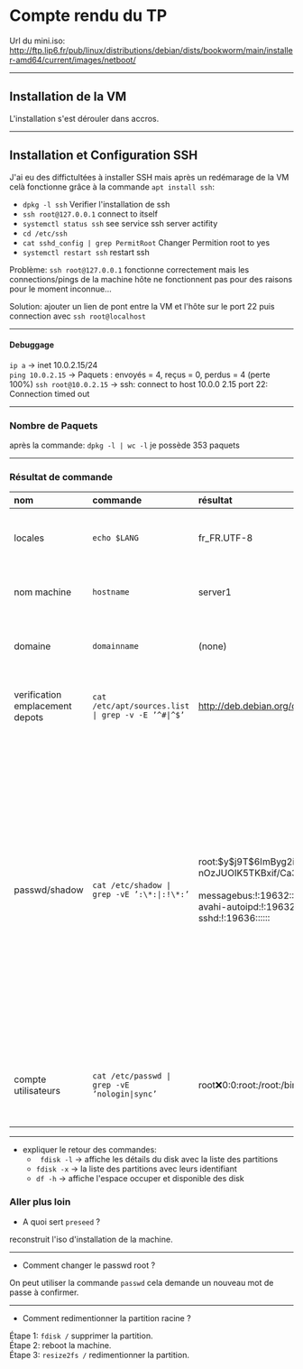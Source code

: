 # Compte rendu du TP

Url du mini.iso: http://ftp.lip6.fr/pub/linux/distributions/debian/dists/bookworm/main/installer-amd64/current/images/netboot/
___
## Installation de la VM
L'installation s'est dérouler dans accros.

---

## Installation et Configuration SSH
J'ai eu des diffictultées à installer SSH mais après un redémarage de la VM celà fonctionne grâce à la commande ```apt install ssh```:
- ```dpkg -l ssh``` Verifier l'installation de ssh
- ```ssh root@127.0.0.1``` connect to itself
- ```systemctl status ssh``` see service ssh server actifity
- ```cd /etc/ssh```
- ```cat sshd_config | grep PermitRoot``` Changer Permition root to yes
- ```systemctl restart ssh``` restart ssh

Problème: ```ssh root@127.0.0.1``` fonctionne correctement mais les connections/pings de la machine hôte ne fonctionnent pas pour des raisons pour le moment inconnue...

Solution: ajouter un lien de pont entre la VM et l'hôte sur le port 22 puis connection avec ```ssh root@localhost```

---
#### Debuggage
```ip a``` → inet 10.0.2.15/24  
```ping 10.0.2.15``` → Paquets : envoyés = 4, reçus = 0, perdus = 4 (perte 100%)
```ssh root@10.0.2.15``` → ssh: connect to host 10.0.0 2.15 port 22: Connection timed out

---
### Nombre de Paquets
après la commande: ```dpkg -l | wc -l``` je possède 353 paquets

---
### Résultat de commande
| nom | commande | résultat | explication |
|:----|:---------|:---------|:------------|
|locales|```echo $LANG```|fr_FR.UTF-8| Retourne la langue dans laquele est le systeme |
|nom machine|```hostname```|server1| Retourne le nom de Host du DNS |
|domaine|```domainname```| (none) | Retourne le nom de domaine de la machine |
|verification emplacement depots| ```cat /etc/apt/sources.list \| grep -v -E ’^#\|^$’``` | http://deb.debian.org/debian/ bookworm main | Retourne l'origine et le type d'installer utiliser |
|passwd/shadow|```cat /etc/shadow \| grep -vE ’:\*:\|:!\*:’```| root:\$y\$j9T\$6ImByg2ixv8uFsGJw2hBP/\$JHtTxY0iS2ltRY<br>nOzJUOIK5TKBxif/Ca3EOwLQjYNA3:19632:0:99999:7:::<br><br>messagebus:!:19632::::::<br>avahi-autoipd:!:19632::::::<br>sshd:!:19636:::::: | Retourne la liste des utilisateurs avec: nom, mdp hasher, quand le mdp à été changer pour la dernière fois, le nombre de jour minimum et maximum de validité du mdp, le nombre de jour ou l'utilisateur sera prévenue de l'expiration du mdp |
|compte utilisateurs|```cat /etc/passwd \| grep -vE ’nologin\|sync’```| root:x:0:0:root:/root:/bin/bash | Retourne la liste des utilisateurs avec: nom, mdp (masquer), uid, gid |

---

- expliquer le retour des commandes:
  - ``` fdisk -l``` → affiche les détails du disk avec la liste des partitions
  - ```fdisk -x``` → la liste des partitions avec leurs identifiant
  - ```df -h``` → affiche l'espace occuper et disponible des disk

### Aller plus loin

- A quoi sert ```preseed``` ?


reconstruit l'iso d'installation de la machine.

---

- Comment changer le passwd root ?

On peut utiliser la commande ```passwd``` cela demande un nouveau mot de passe à confirmer.

---

- Comment redimentionner la partition racine ?

Étape 1: ```fdisk /``` supprimer la partition.  
Étape 2: reboot la machine.  
Étape 3: ```resize2fs /```  redimentionner la partition.
